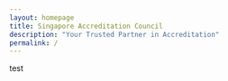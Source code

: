 ```yaml
---
layout: homepage
title: Singapore Accreditation Council
description: "Your Trusted Partner in Accreditation"
permalink: /
---
```

test
<!-- Type your notification here - the notification bar will not appear if this is empty. For other changes, refer to _data/homepage.yml to edit the homepage -->

